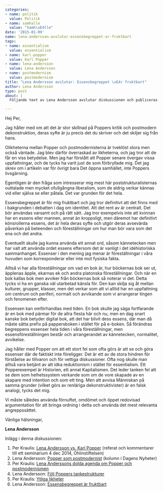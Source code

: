 ```yaml
---
categories:
- name: politik
  value: Politik
- name: samhalle
  value: "Samh\xE4lle"
date: '2015-01-09'
name: lena-andersson-avslutar-essensbegreppet-ar-fruktbart
tags:
- name: essentialism
  value: essentialism
- name: karl-popper
  value: Karl Popper
- name: lena-andersson
  value: Lena Andersson
- name: postmodernism
  value: postmodernism
title: "Lena Andersson avslutar: Essensbegreppet \xE4r fruktbart"
author: Lena Andersson
type: post
about: |
  Följande text av Lena Andersson avslutar diskussionen och publiceras med tillåtelse. Länkar till alla inlägg finns längst ner på sidan.

---
```

Hej Per,

Jag håller med om att det är stor skillnad på Poppers kritik och postmodern dekonstruktion, deras syfte är ju precis det du skriver och det skiljer sig från hans.

Olikheterna mellan Popper och postmodernisterna är tveklöst stora men också väntade. Jag blev därför överraskad av likheterna, och jag tror att de får en viss betydelse. Men jag har förstått att Popper senare övergav vissa uppfattningar, och de tycks ha varit just de som förbryllade mig. Det jag skrev om i artikeln var för övrigt bara Det öppna samhället, inte Poppers livsgärning.

Egentligen är den fråga som intresserar mig mest här poststrukturalisternas outtalade men mycket ofullgångna liberalism, som de aldrig verkar kännas vid eller själva se eller påtala. Det var grunden för det hela.

Essensbegreppet är för mig fruktbart och jag tror definitivt att det finns med i bakgrunden i debatten i dag om identitet. Att det rent av är centralt. Det bör användas varsamt och på rätt sätt. Jag tror exempelvis inte att kvinnan har en essens eller mannen, annat än kroppsligt, men däremot har definitivt könsrollerna essens, det är hela deras syfte och utgör deras avsevärda påverkan på beteenden och föreställningar om hur man bör vara som det ena och det andra.

Eventuellt skulle jag kunna använda ett annat ord, såsom kännetecken men har valt att använda ordet essens eftersom det är vanligt i det idéhistoriska sammanhanget. Essenser i den mening jag menar är föreställningar i våra huvuden som korresponderar eller inte mot fysiska fakta.

Alltså vi har alla föreställningar om vad en bok är, hur böckernas bok ser ut, äpplenas äpple, ekarnas ek och andra platonska föreställningar. Och när en bok kallas bok men avviker från böckernas bok så noterar vi det. Detta tycks vi ha en ganska väl utarbetad känsla för. Den kan skilja sig åt mellan kulturer, grupper, klasser, men det verkar som att vi alltid har en uppfattning om centrum och periferi, normalt och avvikande som vi arrangerar tingen och fenomenen efter.

Essensen kan omförhandlas med tiden. En bok skulle jag säga fortfarande är en bok med pärmar för de allra flesta här och nu, men en dag snart kanske bok betyder digital bok, att det har blivit dess essens, där man då måste sätta prefix på pappersboken i stället för på e-boken. Så förändras begreppens essenser hela tiden i våra föreställningar, men essensföreställningen består och arrangerandet av kännetecken, normalitet, avvikelse.

Jag håller med Popper om att ett stort fel som ofta görs är att se och göra essenser där de faktiskt inte föreligger. Det är ett av de stora hindren för förståelse av tillvaron och för vettiga diskussioner. Ofta nog skulle man alltså vara betjänt av att idka reduktionism i stället för essentialism. Ett Popperexempel är Historien, ett annat Kapitalismen. Det leder tanken fel att se dem som helhetssystem verkande som om de vore skapade av en skapare med intention och som ett ting. Men att avvisa Människan på samma grunder (vilket görs av renläriga dekonstruktivister) är en falsk analogi, tycks det mig.

Vi måste således använda förnuftet, omdömet och öppet redovisad argumentation för att bringa ordning i detta och använda det mest relevanta angreppssättet.

Vänliga hälsningar,

**Lena Andersson**


Inlägg i denna diskussionen:

1. Per Kraulis: [Lena Andersson vs. Karl Popper](/2014/12/05/lena-andersson-vs-karl-popper/) (referat och kommentarer till ett seminarium 4 dec 2014, Ohlinstiftelsen)
2. Lena Andersson: [Popper som postmodernist](http://www.dn.se/ledare/kolumner/lena-andersson-popper-som-postmodernist/) (kolumn i Dagens Nyheter)
3. Per Kraulis: [Lena Anderssons dolda agenda om Popper och postmodernismen](/2015/01/04/lena-anderssons-dolda-agenda-om-popper-och-postmodernismen/)
4. Lena Andersson: [Följ Poppers tankestrukturer](/2015/01/07/lena-andersson-svarar-folj-poppers-tankestrukturer/)
5. Per Kraulis: [Ytliga likheter](/2015/01/08/svar-till-lena-andersson-ytliga-likheter/)
6. Lena Andersson: [Essensbegreppet är fruktbart](/2015/01/09/lena-andersson-avslutar-essensbegreppet-ar-fruktbart/)
